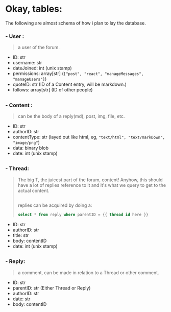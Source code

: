 # Okay, tables:
The following are almost schema of how i plan to lay the database.

### - User :
> a user of the forum.
- ID: str
- username: str
- dateJoined: int (unix stamp)
- permissions: array[str] (`["post", "react", "manageMessages", "manageUsers"]`)
- quoteID: str (ID of a Content entry, will be markdown.)
- follows: array[str] (ID of other people)

##

### - Content :
> can be the body of a reply(md), post, img, file, etc.
- ID: str
- authorID: str
- contentType: str (layed out like html, eg, `"text/html", "text/markDown", "image/png"`)
- data: binary blob
- date: int (unix stamp)

##

### - Thread:
>   The big T, the juicest part of the forum, content! Anyhow, this should have a lot of replies reference to it and it's what we query to get to the actual content.
> ##
>
> replies can be acquired by doing a:
> ```sql
> select * from reply where parentID = {{ thread id here }}
> ```

- ID: str
- authorID: str
- title: str
- body: contentID
- date: int (unix stamp)
  
##

### - Reply:
> a comment, can be made in relation to a Thread or other comment.
- ID: str
- parentID: str (Either Thread or Reply)
- authorID: str
- date: str
- body: contentID